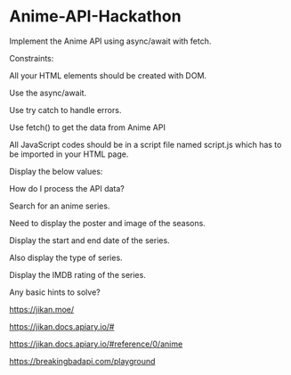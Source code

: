 # Anime-API-Hackathon
Implement the Anime API using async/await with fetch.

Constraints:

All your HTML elements should be created with DOM.

Use the async/await.

Use try catch to handle errors.

Use fetch() to get the data from Anime API

All JavaScript codes should be in a script file named script.js which has to be imported in your HTML page.

Display the below values:



How do I process the API data?

Search for an anime series.

Need to display the poster and image of the seasons.

Display the start and end  date of the series.

Also display the type of series.

Display the IMDB rating of the series.


Any basic hints to solve?

https://jikan.moe/

https://jikan.docs.apiary.io/#

https://jikan.docs.apiary.io/#reference/0/anime

https://breakingbadapi.com/playground
